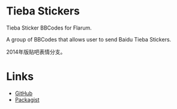 # Tieba Stickers

Tieba Sticker BBCodes for Flarum.

A group of BBCodes that allows user to send Baidu Tieba Stickers.

2014年版贴吧表情分支。
# Links


- [GitHub](https://github.com/wvbdev/tieba-stickers)
- [Packagist](https://packagist.org/packages/wvbdev/tieba-stickers)
